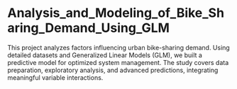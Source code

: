# Analysis_and_Modeling_of_Bike_Sharing_Demand_Using_GLM
This project analyzes factors influencing urban bike-sharing demand. Using detailed datasets and Generalized Linear Models (GLM), we built a predictive model for optimized system management. The study covers data preparation, exploratory analysis, and advanced predictions, integrating meaningful variable interactions.
